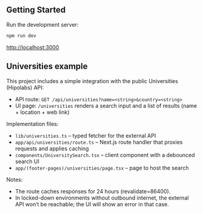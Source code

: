 ## Getting Started

Run the development server:

```bash
npm run dev
```

[http://localhost:3000](http://localhost:3000) 

## Universities example

This project includes a simple integration with the public Universities (Hipolabs) API:

- API route: `GET /api/universities?name=<string>&country=<string>`
- UI page: `/universities` renders a search input and a list of results (name + location + web link)

Implementation files:

- `lib/universities.ts` – typed fetcher for the external API
- `app/api/universities/route.ts` – Next.js route handler that proxies requests and applies caching
- `components/UniversitySearch.tsx` – client component with a debounced search UI
- `app/(footer-pages)/universities/page.tsx` – page to host the search

Notes:

- The route caches responses for 24 hours (revalidate=86400).
- In locked-down environments without outbound internet, the external API won’t be reachable; the UI will show an error in that case.

